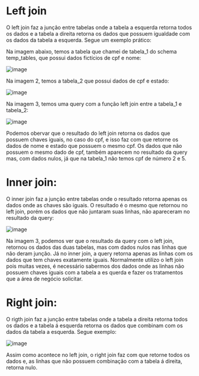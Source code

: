 # Left join 
O left join faz a junção entre tabelas onde a tabela a esquerda retorna todos os dados e a 
tabela a direita retorna os dados que possuem igualdade com os dados da tabela a esquerda. Segue 
um exemplo prático:

Na imagem abaixo, temos a tabela que chamei de tabela_1 do schema temp_tables, que possui dados fictícios de cpf e nome:

![image](https://github.com/jucafernando/joins/assets/21082881/dcdefcb0-d09e-470f-ad6e-033b711e2dfd)

Na imagem 2, temos a tabela_2 que possui dados de cpf e estado:

![image](https://github.com/jucafernando/joins/assets/21082881/4629fa0c-c2f4-4267-a329-9f837c2bbe17)

Na imagem 3, temos uma query com a função left join entre a tabela_1 e tabela_2:


![image](https://github.com/jucafernando/joins/assets/21082881/e92fe10d-565d-45ac-8be2-5b9b1673b1fd)

Podemos obervar que o resultado do left join retorna os dados que possuem chaves iguais, no caso do cpf, e isso faz com 
que retorne os dados de nome e estado que possuem o mesmo cpf. Os dados que não possuem o mesmo dado de cpf, também 
aparecem no resultado da query mas, com dados nulos, já que na tabela_1 não temos cpf de número 2 e 5. 


# Inner join:

O inner join faz a junção entre tabelas onde o resultado retorna apenas os dados onde as chaves são iguais. O resultado 
é o mesmo que retornou no left join, porém os dados que não juntaram suas linhas, não apareceram no resultado da query:

![image](https://github.com/jucafernando/joins/assets/21082881/b6b28946-f828-4c8b-abc0-6399dde49024)

Na imagem 3, podemos ver que o resultado da query com o left join, retornou os dados das duas tabelas, mas com dados nulos 
nas linhas que não deram junção. 
Já no inner join, a query retorna apenas as linhas com os dados que tem chaves exatamente iguais. Normalmente utilizo o 
left join pois muitas vezes, é necessário sabermos dos dados onde as linhas não possuem chaves iguais com a tabela a es
querda e fazer os tratamentos que a área de negócio solicitar. 

# Right join:

O rigth join faz a junção entre tabelas onde a tabela a direita retorna todos os dados e a 
tabela á esquerda retorna os dados que combinam com os dados da tabela a esquerda. Segue 
exemplo: 

![image](https://github.com/jucafernando/joins/assets/21082881/21df18d7-9706-478a-aad0-bcbff24c86a1)

Assim como acontece no left join, o right join faz com que retorne todos os dados e, as linhas que não possuem combinação 
com a tabela á direita, retorna nulo.














